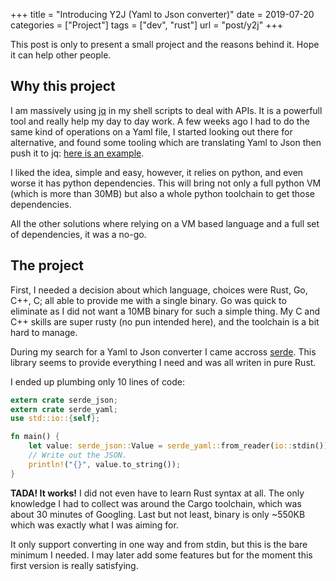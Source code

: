 +++
title = "Introducing Y2J (Yaml to Json converter)"
date = 2019-07-20
categories = ["Project"]
tags = ["dev", "rust"]
url = "post/y2j"
+++

This post is only to present a small project and the reasons behind it.
Hope it can help other people.

Why this project
----------------

I am massively using [jq](https://stedolan.github.io/jq/) in my shell scripts
to deal with APIs. It is a powerfull tool and really help my day to day work.
A few weeks ago I had to do the same kind of operations on a Yaml file, I started
looking out there for alternative, and found some tooling which are translating
Yaml to Json then push it to jq: [here is an example](https://github.com/kislyuk/yq).

I liked the idea, simple and easy, however, it relies on python, and even worse
it has python dependencies. This will bring not only a full python VM (which is
more than 30MB) but also a whole python toolchain to get those dependencies.

All the other solutions where relying on a VM based language and a full set of
dependencies, it was a no-go.

The project
-----------

First, I needed a decision about which language, choices were
Rust, Go, C++, C; all able to provide me with a single binary.
Go was quick to eliminate as I did not want
a 10MB binary for such a simple thing. My C and C++ skills are super rusty (no
pun intended here), and the toolchain is a bit hard to manage.

During my search for a Yaml to Json converter I came
accross [serde](https://github.com/serde-rs/serde). This library seems
to provide everything I need and was all writen in pure Rust.

I ended up plumbing only 10 lines of code:

```rust
extern crate serde_json;
extern crate serde_yaml;
use std::io::{self};

fn main() {
	let value: serde_json::Value = serde_yaml::from_reader(io::stdin()).unwrap();
	// Write out the JSON.
	println!("{}", value.to_string());
}
```

__TADA! It works!__ I did not even have to learn Rust syntax at all.
The only knowledge I had to collect was around the Cargo toolchain, which was
about 30 minutes of Googling. Last but not least, binary is only ~550KB which
was exactly what I was aiming for.

It only support converting in one way and from stdin, but this is the bare minimum
I needed. I may later add some features but for the moment this first version
is really satisfying.
